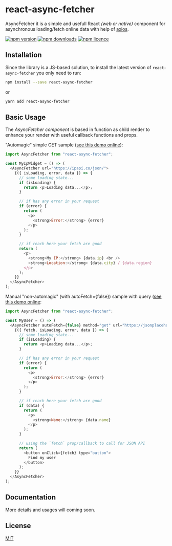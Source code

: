 # react-async-fetcher

AsyncFetcher it is a simple and usefull React _(web or native)_ component for asynchronous loading/fetch online data with help of [axios](https://github.com/axios/axios).

[![npm version](http://img.shields.io/npm/v/react-async-fetcher.svg?style=flat-square)](https://npmjs.org/package/react-async-fetcher "View this project on npm")
[![npm downloads](http://img.shields.io/npm/dm/react-async-fetcher.svg?style=flat-square)](https://npmjs.org/package/react-async-fetcher "View this project on npm")
[![npm licence](http://img.shields.io/npm/l/react-async-fetcher.svg?style=flat-square)](https://npmjs.org/package/react-async-fetcher "View this project on npm")

## Installation

Since the library is a JS-based solution, to install the latest version of `react-async-fetcher` you only need to run:

```bash
npm install --save react-async-fetcher
```

or

```bash
yarn add react-async-fetcher
```

## Basic Usage

The _AsyncFetcher component_ is based in function as child render to enhance your render with useful callback functions and props.

"Automagic" simple GET sample ([see this demo online](https://codesandbox.io/s/8k2k96z25l)):

```javascript
import AsyncFetcher from "react-async-fetcher";

const MyIpWidget = () => (
  <AsyncFetcher url="https://ipapi.co/json/">
    {({ isLoading, error, data }) => {
      // some loading state...
      if (isLoading) {
        return <p>Loading data...</p>;
      }

      // if has any error in your request
      if (error) {
        return (
          <p>
            <strong>Error:</strong> {error}
          </p>
        );
      }

      // if reach here your fetch are good
      return (
        <p>
          <strong>My IP:</strong> {data.ip} <br />
          <strong>Location:</strong> {data.city} / {data.region}
        </p>
      );
    }}
  </AsyncFetcher>
);
```

Manual "non-automagic" (with autoFetch={false}) sample with query ([see this demo online](https://codesandbox.io/s/98joov34qy):

```javascript
import AsyncFetcher from "react-async-fetcher";

const MyUser = () => (
  <AsyncFetcher autoFetch={false} method="get" url="https://jsonplaceholder.typicode.com/users" params={{ id: "1" }}>
    {({ fetch, isLoading, error, data }) => {
      // some loading state...
      if (isLoading) {
        return <p>Loading data...</p>;
      }

      // if has any error in your request
      if (error) {
        return (
          <p>
            <strong>Error:</strong> {error}
          </p>
        );
      }

      // if reach here your fetch are good
      if (data) {
        return (
          <p>
            <strong>Name:</strong> {data.name}
          </p>
        );
      }

      // using the `fetch` prop/callback to call for JSON API
      return (
        <button onClick={fetch} type="button">
          Find my user
        </button>
      );
    }}
  </AsyncFetcher>
);
```

## Documentation

More details and usages will coming soon.

## License

[MIT](./LICENSE)
